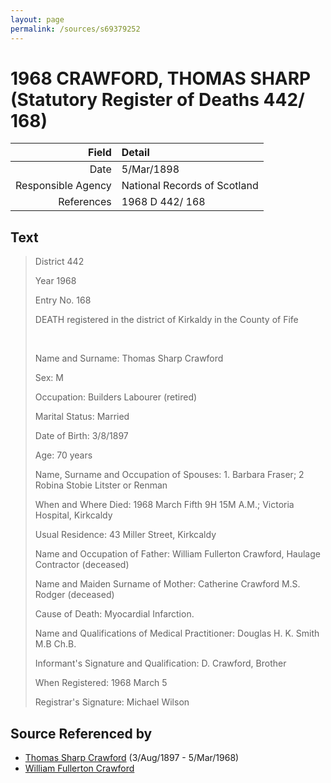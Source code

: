 ```yaml
---
layout: page
permalink: /sources/s69379252
---
```


# 1968 CRAWFORD, THOMAS SHARP (Statutory Register of Deaths 442/ 168)

Field | Detail
---:|:---
Date | 5/Mar/1898
Responsible Agency | National Records of Scotland
References | 1968 D 442/ 168

## Text

> District 442
>
> Year 1968
>
> Entry No. 168
>
> DEATH registered in the district of Kirkaldy in the County of Fife
>
> <br/>
>
> Name and Surname: Thomas Sharp Crawford
>
> Sex: M
>
> Occupation: Builders Labourer (retired)
>
> Marital Status: Married
>
> Date of Birth: 3/8/1897
>
> Age: 70 years
>
> Name, Surname and Occupation of Spouses: 1. Barbara Fraser; 2 Robina Stobie Litster or Renman
>
> When and Where Died: 1968 March Fifth 9H 15M A.M.; Victoria Hospital, Kirkcaldy
>
> Usual Residence: 43 Miller Street, Kirkcaldy
>
> Name and Occupation of Father: William Fullerton Crawford, Haulage Contractor (deceased)
>
> Name and Maiden Surname of Mother: Catherine Crawford M.S. Rodger (deceased)
>
> Cause of Death: Myocardial Infarction.
>
> Name and Qualifications of Medical Practitioner: Douglas H. K. Smith M.B Ch.B.
>
> Informant's Signature and Qualification: D. Crawford, Brother
>
> When Registered: 1968 March 5
>
> Registrar's Signature: Michael Wilson
>

## Source Referenced by

* [Thomas Sharp Crawford](../people/@2569089@-thomas-sharp-crawford-b1897-8-3-d1968-3-5.md) (3/Aug/1897 - 5/Mar/1968)
* [William Fullerton Crawford](../people/@48880388@-william-fullerton-crawford-b-d.md)
